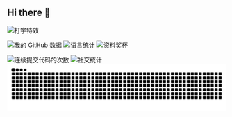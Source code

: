 ## Hi there 👋
![打字特效](https://readme-typing-svg.demolab.com/?lines=welcome+to+huaiyuechusan's+GitHub)
<!--![访客数](https://visitor-badge.glitch.me/badge?page_id=huaiyuechusan&left_color=green&right_color=red)-->

![我的 GitHub 数据](https://github-readme-stats.vercel.app/api?username=huaiyuechusan)
![语言统计](https://github-readme-stats.vercel.app/api/top-langs/?username=huaiyuechusan)
![资料奖杯](https://github-profile-trophy.vercel.app/?username=huaiyuechusan)
<!--![活动统计图](https://github-readme-activity-graph.vercel.app/graph?username=huaiyuechusan)-->
![连续提交代码的次数](https://streak-stats.demolab.com/?user=huaiyuechusan)
![社交统计](https://stats.justsong.cn/api/github?username=huaiyuechusan&cn=true)
<picture>
  <source media="(prefers-color-scheme: dark)" srcset="https://raw.githubusercontent.com/Peter-JXL/Peter-JXL/output/github-contribution-grid-snake-dark.svg">
  <source media="(prefers-color-scheme: light)" srcset="https://raw.githubusercontent.com/Peter-JXL/Peter-JXL/output/github-contribution-grid-snake.svg">
  <img alt="github contribution grid snake animation" src="https://raw.githubusercontent.com/Peter-JXL/Peter-JXL/output/github-contribution-grid-snake.svg">
</picture>



<!--
**huaiyuechusan/huaiyuechusan** is a ✨ _special_ ✨ repository because its `README.md` (this file) appears on your GitHub profile.

Here are some ideas to get you started:

- 🔭 I’m currently working on ...
- 🌱 I’m currently learning ...
- 👯 I’m looking to collaborate on ...
- 🤔 I’m looking for help with ...
- 💬 Ask me about ...
- 📫 How to reach me: ...
- 😄 Pronouns: ...
- ⚡ Fun fact: ...
-->
